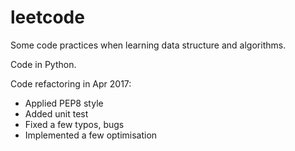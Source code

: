 # leetcode

Some code practices when learning data structure and algorithms.

Code in Python.

Code refactoring in Apr 2017:
* Applied PEP8 style
* Added unit test
* Fixed a few typos, bugs
* Implemented a few optimisation
